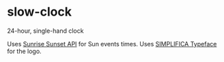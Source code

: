 # slow-clock
24-hour, single-hand clock

Uses [Sunrise Sunset API](https://sunrise-sunset.org/api) for Sun events times.
Uses [SIMPLIFICA Typeface](https://www.behance.net/gallery/14209843/SIMPLIFICA-Typeface-Free) for the logo.
